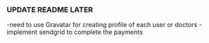 ### UPDATE README LATER

-need to use Gravatar for creating profile of each user or doctors
-implement sendgrid to complete the payments 
